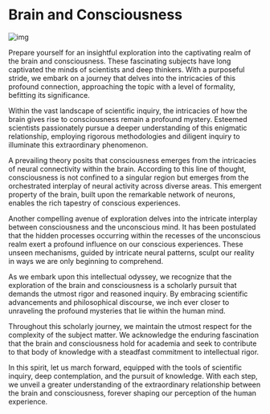 # Brain and Consciousness

![img](HBFlogo.png)

Prepare yourself for an insightful exploration into the captivating realm of the brain and consciousness. These fascinating subjects have long captivated the minds of scientists and deep thinkers. With a purposeful stride, we embark on a journey that delves into the intricacies of this profound connection, approaching the topic with a level of formality, befitting its significance.

Within the vast landscape of scientific inquiry, the intricacies of how the brain gives rise to consciousness remain a profound mystery. Esteemed scientists passionately pursue a deeper understanding of this enigmatic relationship, employing rigorous methodologies and diligent inquiry to illuminate this extraordinary phenomenon.

A prevailing theory posits that consciousness emerges from the intricacies of neural connectivity within the brain. According to this line of thought, consciousness is not confined to a singular region but emerges from the orchestrated interplay of neural activity across diverse areas. This emergent property of the brain, built upon the remarkable network of neurons, enables the rich tapestry of conscious experiences.

Another compelling avenue of exploration delves into the intricate interplay between consciousness and the unconscious mind. It has been postulated that the hidden processes occurring within the recesses of the unconscious realm exert a profound influence on our conscious experiences. These unseen mechanisms, guided by intricate neural patterns, sculpt our reality in ways we are only beginning to comprehend.

As we embark upon this intellectual odyssey, we recognize that the exploration of the brain and consciousness is a scholarly pursuit that demands the utmost rigor and reasoned inquiry. By embracing scientific advancements and philosophical discourse, we inch ever closer to unraveling the profound mysteries that lie within the human mind.

Throughout this scholarly journey, we maintain the utmost respect for the complexity of the subject matter. We acknowledge the enduring fascination that the brain and consciousness hold for academia and seek to contribute to that body of knowledge with a steadfast commitment to intellectual rigor.

In this spirit, let us march forward, equipped with the tools of scientific inquiry, deep contemplation, and the pursuit of knowledge. With each step, we unveil a greater understanding of the extraordinary relationship between the brain and consciousness, forever shaping our perception of the human experience.



<!--

**Here are some ideas to get you started:**

🙋‍♀️ A short introduction - what is your organization all about?
🌈 Contribution guidelines - how can the community get involved?
👩‍💻 Useful resources - where can the community find your docs? Is there anything else the community should know?
🍿 Fun facts - what does your team eat for breakfast?
🧙 Remember, you can do mighty things with the power of [Markdown](https://docs.github.com/github/writing-on-github/getting-started-with-writing-and-formatting-on-github/basic-writing-and-formatting-syntax)
-->

